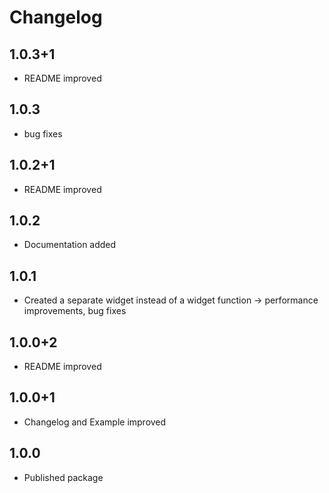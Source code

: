# Changelog

## 1.0.3+1

* README improved

## 1.0.3

* bug fixes

## 1.0.2+1

* README improved

## 1.0.2

* Documentation added

## 1.0.1

* Created a separate widget instead of a widget function -> performance improvements, bug fixes

## 1.0.0+2

* README improved

## 1.0.0+1

* Changelog and Example improved

## 1.0.0

* Published package
